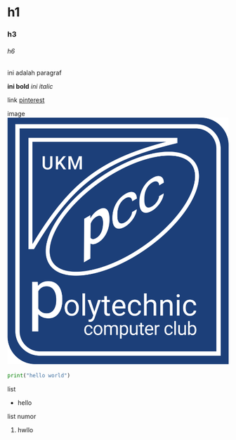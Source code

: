 # h1
### h3
###### h6

ini adalah paragraf

**ini bold** _ini italic_ 

link [pinterest](https://id.pinterest.com/)

image ![ini-cartoon](https://github.com/davinalifianda123/skills-communicate-using-markdown/blob/main/pcc-logo_FIX.png)

```python
print("hello world")
```
list 
* hello

list numor
1. hwllo


